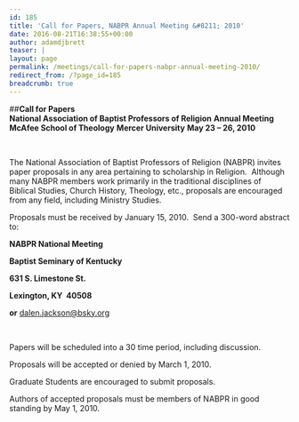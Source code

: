 ```yaml
---
id: 185
title: 'Call for Papers, NABPR Annual Meeting &#8211; 2010'
date: 2016-08-21T16:38:55+00:00
author: adamdjbrett
teaser: |
layout: page
permalink: /meetings/call-for-papers-nabpr-annual-meeting-2010/
redirect_from: /?page_id=185
breadcrumb: true
---
```

##**Call for Papers**  
**National Association of Baptist Professors of Religion**
**Annual Meeting**
**McAfee School of Theology**
**Mercer University**
**May 23 – 26, 2010**

&nbsp;

The National Association of Baptist Professors of Religion (NABPR) invites paper proposals in any area pertaining to scholarship in Religion.  Although many NABPR members work primarily in the traditional disciplines of Biblical Studies, Church History, Theology, etc., proposals are encouraged from any field, including Ministry Studies.

Proposals must be received by January 15, 2010.  Send a 300-word abstract to:

**NABPR National Meeting**

**Baptist Seminary of Kentucky**

**631 S. Limestone St.**

**Lexington, KY  40508**

**or** [<u>dalen.jackson@bsky.org</u>](mailto:dalen.jackson@bsky.org)

&nbsp;

Papers will be scheduled into a 30 time period, including discussion.

Proposals will be accepted or denied by March 1, 2010.

Graduate Students are encouraged to submit proposals.

Authors of accepted proposals must be members of NABPR in good standing by May 1, 2010.
